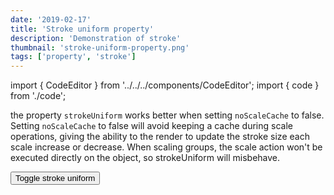 ```yaml
---
date: '2019-02-17'
title: 'Stroke uniform property'
description: 'Demonstration of stroke'
thumbnail: 'stroke-uniform-property.png'
tags: ['property', 'stroke']
---
```


import { CodeEditor } from '../../../components/CodeEditor';
import { code } from './code';

the property `strokeUniform` works better when setting `noScaleCache` to false.
Setting `noScaleCache` to false will avoid keeping a cache during scale operations, giving the ability to the render to update the stroke size each scale increase or decrease.
When scaling groups, the scale action won't be executed directly on the object, so strokeUniform will misbehave.

<CodeEditor code={code} canvasId="test1" >
    <canvas  width="600" height="500" id="test1"></canvas>
    <button id="toggle" >Toggle stroke uniform</button>
</CodeEditor>
